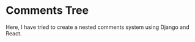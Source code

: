 <h1>Comments Tree</h1>
<p>Here, I have tried to create a nested comments system using Django and React.
